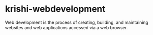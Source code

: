 # krishi-webdevelopment
Web development is the process of creating, building, and maintaining websites and web applications accessed via a web browser.
